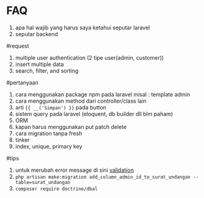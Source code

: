 # FAQ
1. apa hal wajib yang harus saya ketahui seputar laravel
1. seputar backend

#request
1. multiple user authentication (2 tipe user(admin, customer))
1. insert multiple data
1. search, filter, and sorting

#pertanyaan
1. cara menggunakan package npm pada laravel misal : template admin
1. cara menggunakan method dari controller/class lain
1. arti ``{{ __('Simpan') }}`` pada button
1. sistem query pada laravel (eloquent, db builder dll blm paham)
1. ORM  
1. kapan harus menggunakan put patch delete
1. cara migration tanpa fresh
1. tinker
1. index, unique, primary key

#tips
1. untuk merubah error message di sini [validation](resources\lang\en\validation.php)
1. ``php artisan make:migration add_column_admin_id_to_surat_undangan --table=surat_undangan``
1. ``composer require doctrine/dbal``